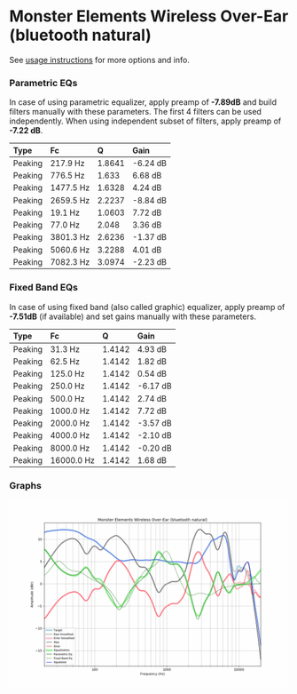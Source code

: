 # Monster Elements Wireless Over-Ear (bluetooth natural)
See [usage instructions](https://github.com/jaakkopasanen/AutoEq#usage) for more options and info.

### Parametric EQs
In case of using parametric equalizer, apply preamp of **-7.89dB** and build filters manually
with these parameters. The first 4 filters can be used independently.
When using independent subset of filters, apply preamp of **-7.22 dB**.

| Type    | Fc        |      Q | Gain     |
|:--------|:----------|:-------|:---------|
| Peaking | 217.9 Hz  | 1.8641 | -6.24 dB |
| Peaking | 776.5 Hz  | 1.633  | 6.68 dB  |
| Peaking | 1477.5 Hz | 1.6328 | 4.24 dB  |
| Peaking | 2659.5 Hz | 2.2237 | -8.84 dB |
| Peaking | 19.1 Hz   | 1.0603 | 7.72 dB  |
| Peaking | 77.0 Hz   | 2.048  | 3.36 dB  |
| Peaking | 3801.3 Hz | 2.6236 | -1.37 dB |
| Peaking | 5060.6 Hz | 3.2288 | 4.01 dB  |
| Peaking | 7082.3 Hz | 3.0974 | -2.23 dB |

### Fixed Band EQs
In case of using fixed band (also called graphic) equalizer, apply preamp of **-7.51dB**
(if available) and set gains manually with these parameters.

| Type    | Fc         |      Q | Gain     |
|:--------|:-----------|:-------|:---------|
| Peaking | 31.3 Hz    | 1.4142 | 4.93 dB  |
| Peaking | 62.5 Hz    | 1.4142 | 1.82 dB  |
| Peaking | 125.0 Hz   | 1.4142 | 0.54 dB  |
| Peaking | 250.0 Hz   | 1.4142 | -6.17 dB |
| Peaking | 500.0 Hz   | 1.4142 | 2.74 dB  |
| Peaking | 1000.0 Hz  | 1.4142 | 7.72 dB  |
| Peaking | 2000.0 Hz  | 1.4142 | -3.57 dB |
| Peaking | 4000.0 Hz  | 1.4142 | -2.10 dB |
| Peaking | 8000.0 Hz  | 1.4142 | -0.20 dB |
| Peaking | 16000.0 Hz | 1.4142 | 1.68 dB  |

### Graphs
![](./Monster%20Elements%20Wireless%20Over-Ear%20(bluetooth%20natural).png)